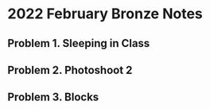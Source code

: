 # 2022 February Bronze Notes

## Problem 1. Sleeping in Class

## Problem 2. Photoshoot 2

## Problem 3. Blocks
